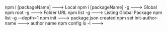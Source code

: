 npm i [packageName] ---> Local
npm i [packageName] -g ---> Global
npm root -g ---> Folder URL
npm list -g ---> Listing Global Package
npm list -g --depth=1 
npm init ---> package.json created
npm set init-author-name ---> author name
npm config ls -l ---> 